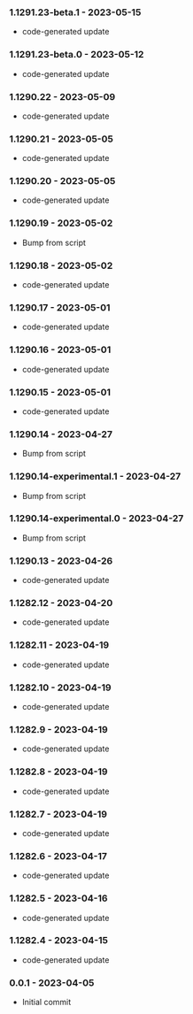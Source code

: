 ### 1.1291.23-beta.1 - 2023-05-15

- code-generated update

### 1.1291.23-beta.0 - 2023-05-12

- code-generated update

### 1.1290.22 - 2023-05-09

- code-generated update

### 1.1290.21 - 2023-05-05

- code-generated update

### 1.1290.20 - 2023-05-05

- code-generated update

### 1.1290.19 - 2023-05-02

- Bump from script

### 1.1290.18 - 2023-05-02

- code-generated update

### 1.1290.17 - 2023-05-01

- code-generated update

### 1.1290.16 - 2023-05-01

- code-generated update

### 1.1290.15 - 2023-05-01

- code-generated update

### 1.1290.14 - 2023-04-27

- Bump from script

### 1.1290.14-experimental.1 - 2023-04-27

- Bump from script

### 1.1290.14-experimental.0 - 2023-04-27

- Bump from script

### 1.1290.13 - 2023-04-26

- code-generated update

### 1.1282.12 - 2023-04-20

- code-generated update

### 1.1282.11 - 2023-04-19

- code-generated update

### 1.1282.10 - 2023-04-19

- code-generated update

### 1.1282.9 - 2023-04-19

- code-generated update

### 1.1282.8 - 2023-04-19

- code-generated update

### 1.1282.7 - 2023-04-19

- code-generated update

### 1.1282.6 - 2023-04-17

- code-generated update

### 1.1282.5 - 2023-04-16

- code-generated update

### 1.1282.4 - 2023-04-15

- code-generated update

### 0.0.1 - 2023-04-05

- Initial commit